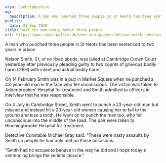 ```yaml
area: Cambridgeshire
og:
  description: A man who punched three people in St Neots has been sentenced to two years in prison.
publish:
  date: 23 Sep 2020
title: Jail for man who punched three people
url: https://www.cambs.police.uk/news-and-appeals/nelson-smith-sentence
```

A man who punched three people in St Neots has been sentenced to two years in prison.

Nelson Smith, 21, of no fixed abode, was jailed at Cambridge Crown Court yesterday after previously pleading guilty to two counts of grievous bodily harm (GBH) with intent and actual bodily harm.

On 14 February Smith was in a pub in Market Square when he punched a 43-year-old man in the face who fell unconscious. The victim was taken to Addenbrookes' Hospital for treatment and Smith admitted to officers in interview that he was responsible.

On 4 July in Cambridge Street, Smith went to punch a 23-year-old man but missed and instead hit a 23-year-old woman causing her to fall to the ground and lose a tooth. He went on to punch the man too, who fell unconscious into the middle of the road. The pair were taken to Hinchingbrooke Hospital for treatment.

Detective Constable Michael Gray said: "These were nasty assaults by Smith on people he had only met on those occasions.

"Smith had no excuse to behave in the way he did and I hope today's sentencing brings the victims closure."
